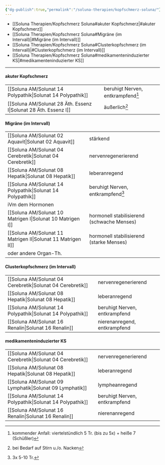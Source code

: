 ```yaml
---
{"dg-publish":true,"permalink":"/soluna-therapien/kopfschmerz-soluna/"}
---
```


- [[Soluna Therapien/Kopfschmerz Soluna#akuter Kopfschmerz\|#akuter Kopfschmerz]]
- [[Soluna Therapien/Kopfschmerz Soluna#Migräne (im Intervall)\|#Migräne (im Intervall)]]
- [[Soluna Therapien/Kopfschmerz Soluna#Clusterkopfschmerz (im Intervall)\|#Clusterkopfschmerz (im Intervall)]]
- [[Soluna Therapien/Kopfschmerz Soluna#medikamenteninduzierter KS\|#medikamenteninduzierter KS]]
***
#### akuter Kopfschmerz
|   |   |
|---|---|
[[Soluna AM/Solunat 14 Polypathik\|Solunat 14 Polypathik]]     | beruhigt Nerven, entkrampfend[^1]  | 
[[Soluna AM/Solunat 28 Äth. Essenz I\|Solunat 28 Äth. Essenz I]]   | äußerlich[^2]            |

#### Migräne (im Intervall)
|   |   |
|---|---|
[[Soluna AM/Solunat 02 Aquavit\|Solunat 02 Aquavit]]         | stärkend            |
[[Soluna AM/Solunat 04 Cerebretik\|Solunat 04 Cerebretik]]     | nervenregenerierend |
[[Soluna AM/Solunat 08 Hepatik\|Solunat 08 Hepatik]]         | leberanregend  | 
[[Soluna AM/Solunat 14 Polypathik\|Solunat 14 Polypathik]]     | beruhigt Nerven, entkrampfend[^3]  | 
iVm dem Hormonen        |    | 
[[Soluna AM/Solunat 10 Matrigen I\|Solunat 10 Matrigen I]]      | hormonell stabilisierend (schwache Menses) |
[[Soluna AM/Solunat 11 Matrigen II\|Solunat 11 Matrigen II]]    | hormonell stabilisierend (starke Menses) |
oder andere Organ-Th.   |      |

#### Clusterkopfschmerz (im Intervall)
|   |   |
|---|---|
[[Soluna AM/Solunat 04 Cerebretik\|Solunat 04 Cerebretik]]     | nervenregenerierend |
[[Soluna AM/Solunat 08 Hepatik\|Solunat 08 Hepatik]]         | leberanregend  | 
[[Soluna AM/Solunat 14 Polypathik\|Solunat 14 Polypathik]]     | beruhigt Nerven, entkrampfend | 
[[Soluna AM/Solunat 16 Renalin\|Solunat 16 Renalin]]          | nierenanregend, entkrampfend  |

#### medikamenteninduzierter KS
|   |   |
|---|---|
[[Soluna AM/Solunat 04 Cerebretik\|Solunat 04 Cerebretik]]     | nervenregenerierend |
[[Soluna AM/Solunat 08 Hepatik\|Solunat 08 Hepatik]]         | leberanregend  | 
[[Soluna AM/Solunat 09 Lymphatik\|Solunat 09 Lymphatik]]     | lympheanregend          |
[[Soluna AM/Solunat 14 Polypathik\|Solunat 14 Polypathik]]     | beruhigt Nerven, entkrampfend | 
[[Soluna AM/Solunat 16 Renalin\|Solunat 16 Renalin]]          | nierenanregend                          |

[^1]: kommender Anfall: viertelstündlich 5 Tr. (bis zu 5x) + heiße 7 (Schüßler)
[^2]: bei Bedarf auf Stirn u./o. Nacken
[^3]: 3x 5-10 Tr. 